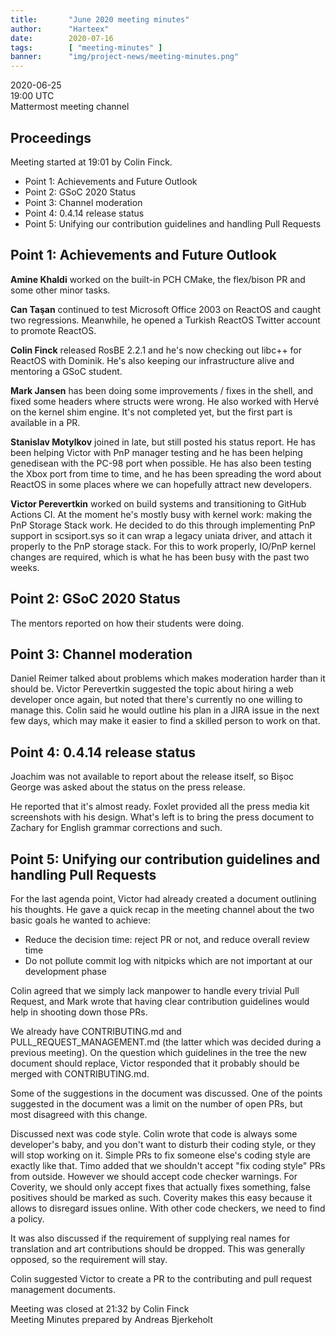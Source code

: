 ```yaml
---
title:       "June 2020 meeting minutes"
author:      "Harteex"
date:        2020-07-16
tags:        [ "meeting-minutes" ]
banner:      "img/project-news/meeting-minutes.png"
---
```


2020-06-25  
19:00 UTC  
Mattermost meeting channel

## Proceedings
Meeting started at 19:01 by Colin Finck.

* Point 1: Achievements and Future Outlook
* Point 2: GSoC 2020 Status
* Point 3: Channel moderation
* Point 4: 0.4.14 release status
* Point 5: Unifying our contribution guidelines and handling Pull Requests

## Point 1: Achievements and Future Outlook

**Amine Khaldi** worked on the built-in PCH CMake, the flex/bison PR and some other minor tasks.

**Can Taşan** continued to test Microsoft Office 2003 on ReactOS and caught two regressions.
Meanwhile, he opened a Turkish ReactOS Twitter account to promote ReactOS.

**Colin Finck** released RosBE 2.2.1 and he's now checking out libc++ for ReactOS with Dominik.
He's also keeping our infrastructure alive and mentoring a GSoC student.

**Mark Jansen** has been doing some improvements / fixes in the shell, and fixed some headers where structs were wrong.
He also worked with Hervé on the kernel shim engine.
It's not completed yet, but the first part is available in a PR.

**Stanislav Motylkov** joined in late, but still posted his status report.
He has been helping Victor with PnP manager testing and he has been helping genedisean with the PC-98 port when possible.
He has also been testing the Xbox port from time to time, and he has been spreading the word about ReactOS in some places where we can hopefully attract new developers.

**Victor Perevertkin** worked on build systems and transitioning to GitHub Actions CI.
At the moment he's mostly busy with kernel work: making the PnP Storage Stack work.
He decided to do this through implementing PnP support in scsiport.sys so it can wrap a legacy uniata driver, and attach it properly to the PnP storage stack.
For this to work properly, IO/PnP kernel changes are required, which is what he has been busy with the past two weeks.

## Point 2: GSoC 2020 Status
The mentors reported on how their students were doing.

## Point 3: Channel moderation
Daniel Reimer talked about problems which makes moderation harder than it should be.
Victor Perevertkin suggested the topic about hiring a web developer once again, but noted that there's currently no one willing to manage this.
Colin said he would outline his plan in a JIRA issue in the next few days, which may make it easier to find a skilled person to work on that.

## Point 4: 0.4.14 release status
Joachim was not available to report about the release itself, so Bișoc George was asked about the status on the press release.

He reported that it's almost ready.
Foxlet provided all the press media kit screenshots with his design.
What's left is to bring the press document to Zachary for English grammar corrections and such.

## Point 5: Unifying our contribution guidelines and handling Pull Requests
For the last agenda point, Victor had already created a document outlining his thoughts.
He gave a quick recap in the meeting channel about the two basic goals he wanted to achieve:

* Reduce the decision time: reject PR or not, and reduce overall review time
* Do not pollute commit log with nitpicks which are not important at our development phase

Colin agreed that we simply lack manpower to handle every trivial Pull Request, and Mark wrote that having clear contribution guidelines would help in shooting down those PRs.

We already have CONTRIBUTING.md and PULL_REQUEST_MANAGEMENT.md (the latter which was decided during a previous meeting).
On the question which guidelines in the tree the new document should replace, Victor responded that it probably should be merged with CONTRIBUTING.md.

Some of the suggestions in the document was discussed.
One of the points suggested in the document was a limit on the number of open PRs, but most disagreed with this change.

Discussed next was code style.
Colin wrote that code is always some developer's baby, and you don't want to disturb their coding style, or they will stop working on it.
Simple PRs to fix someone else's coding style are exactly like that.
Timo added that we shouldn't accept "fix coding style" PRs from outside.
However we should accept code checker warnings.
For Coverity, we should only accept fixes that actually fixes something, false positives should be marked as such.
Coverity makes this easy because it allows to disregard issues online.
With other code checkers, we need to find a policy.

It was also discussed if the requirement of supplying real names for translation and art contributions should be dropped.
This was generally opposed, so the requirement will stay.

Colin suggested Victor to create a PR to the contributing and pull request management documents.


Meeting was closed at 21:32 by Colin Finck  
Meeting Minutes prepared by Andreas Bjerkeholt
